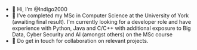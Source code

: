 - 👋 Hi, I’m @Indigo2000
- 👀 I’ve completed my MSc in Computer Science at the University of York (awaiting final result). I'm currently looking for a developer role and have experience with Python, Java and C/C++ with additional exposure to Big Data, Cyber Security and AI (amongst others) on the MSc course
- 💞️ Do get in touch for collaboration on relevant projects. 

<!---
Indigo2000/Indigo2000 is a ✨ special ✨ repository because its `README.md` (this file) appears on your GitHub profile.
You can click the Preview link to take a look at your changes.
--->
